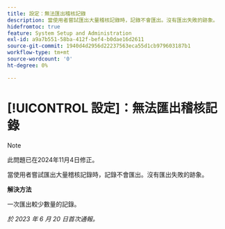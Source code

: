 ```yaml
---
title: 設定：無法匯出稽核記錄
description: 當使用者嘗試匯出大量稽核記錄時，記錄不會匯出。沒有匯出失敗的跡象。
hidefromtoc: true
feature: System Setup and Administration
exl-id: a9a7b551-58ba-412f-bef4-b0dae16d2611
source-git-commit: 1940d4d2956d22237563eca55d1cb979603187b1
workflow-type: tm+mt
source-wordcount: '0'
ht-degree: 0%

---
```


# [!UICONTROL 設定]：無法匯出稽核記錄

>[!NOTE]
>
>此問題已在2024年11月4日修正。

當使用者嘗試匯出大量稽核記錄時，記錄不會匯出。沒有匯出失敗的跡象。

**解決方法**

一次匯出較少數量的記錄。

_於 2023 年 6 月 20 日首次通報。_

<!--CHECK ME - NO VIEWS APRIL-JUNE 2025-->

